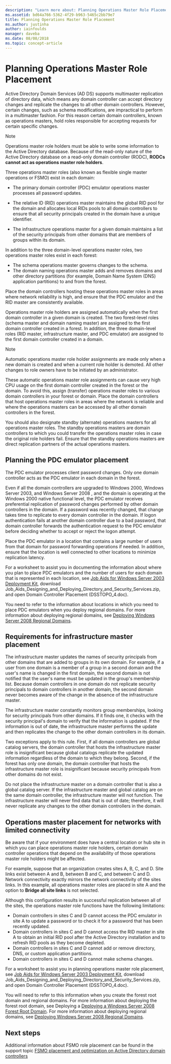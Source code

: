 ```yaml
---
description: "Learn more about: Planning Operations Master Role Placement"
ms.assetid: bd64a766-5362-4f29-b963-5465c2bb79e7
title: Planning Operations Master Role Placement
ms.author: justinha
author: iainfoulds
manager: daveba
ms.date: 08/08/2018
ms.topic: concept-article
---
```


# Planning Operations Master Role Placement

Active Directory Domain Services (AD DS) supports multimaster replication of directory data, which means any domain controller can accept directory changes and replicate the changes to all other domain controllers. However, certain changes, such as schema modifications, are impractical to perform in a multimaster fashion. For this reason certain domain controllers, known as operations masters, hold roles responsible for accepting requests for certain specific changes.

> [!NOTE]
> Operations master role holders must be able to write some information to the Active Directory database. Because of the read-only nature of the Active Directory database on a read-only domain controller (RODC), **RODCs cannot act as operations master role holders**.

Three operations master roles (also known as flexible single master operations or FSMO) exist in each domain:

- The primary domain controller (PDC) emulator operations master processes all password updates.

- The relative ID (RID) operations master maintains the global RID pool for the domain and allocates local RIDs pools to all domain controllers to ensure that all security principals created in the domain have a unique identifier.
- The infrastructure operations master for a given domain maintains a list of the security principals from other domains that are members of groups within its domain.

In addition to the three domain-level operations master roles, two operations master roles exist in each forest:

- The schema operations master governs changes to the schema.
- The domain naming operations master adds and removes domains and other directory partitions (for example, Domain Name System (DNS) application partitions) to and from the forest.

Place the domain controllers hosting these operations master roles in areas where network reliability is high, and ensure that the PDC emulator and the RID master are consistently available.

Operations master role holders are assigned automatically when the first domain controller in a given domain is created. The two forest-level roles (schema master and domain naming master) are assigned to the first domain controller created in a forest. In addition, the three domain-level roles (RID master, infrastructure master, and PDC emulator) are assigned to the first domain controller created in a domain.

> [!NOTE]
> Automatic operations master role holder assignments are made only when a new domain is created and when a current role holder is demoted. All other changes to role owners have to be initiated by an administrator.

These automatic operations master role assignments can cause very high CPU usage on the first domain controller created in the forest or the domain. To avoid this, assign (transfer) operations master roles to various domain controllers in your forest or domain. Place the domain controllers that host operations master roles in areas where the network is reliable and where the operations masters can be accessed by all other domain controllers in the forest.

You should also designate standby (alternate) operations masters for all operations master roles. The standby operations masters are domain controllers to which you could transfer the operations master roles in case the original role holders fail. Ensure that the standby operations masters are direct replication partners of the actual operations masters.

## Planning the PDC emulator placement

The PDC emulator processes client password changes. Only one domain controller acts as the PDC emulator in each domain in the forest.

Even if all the domain controllers are upgraded to Windows 2000, Windows Server 2003, and  Windows Server 2008 , and the domain is operating at the Windows 2000 native functional level, the PDC emulator receives preferential replication of password changes performed by other domain controllers in the domain. If a password was recently changed, that change takes time to replicate to every domain controller in the domain. If logon authentication fails at another domain controller due to a bad password, that domain controller forwards the authentication request to the PDC emulator before deciding whether to accept or reject the logon attempt.

Place the PDC emulator in a location that contains a large number of users from that domain for password forwarding operations if needed. In addition, ensure that the location is well connected to other locations to minimize replication latency.

For a worksheet to assist you in documenting the information about where you plan to place PDC emulators and the number of users for each domain that is represented in each location, see [Job Aids for Windows Server 2003 Deployment Kit](https://microsoft.com/download/details.aspx?id=9608), download Job_Aids_Designing_and_Deploying_Directory_and_Security_Services.zip, and open Domain Controller Placement (DSSTOPO_4.doc).

You need to refer to the information about locations in which you need to place PDC emulators when you deploy regional domains. For more information about deploying regional domains, see [Deploying Windows Server 2008 Regional Domains](/previous-versions/windows/it-pro/windows-server-2008-R2-and-2008/cc755118(v=ws.10)).

## Requirements for infrastructure master placement

The infrastructure master updates the names of security principals from other domains that are added to groups in its own domain. For example, if a user from one domain is a member of a group in a second domain and the user's name is changed in the first domain, the second domain is not notified that the user's name must be updated in the group's membership list. Because domain controllers in one domain do not replicate security principals to domain controllers in another domain, the second domain never becomes aware of the change in the absence of the infrastructure master.

The infrastructure master constantly monitors group memberships, looking for security principals from other domains. If it finds one, it checks with the security principal's domain to verify that the information is updated. If the information is out of date, the infrastructure master performs the update and then replicates the change to the other domain controllers in its domain.

Two exceptions apply to this rule. First, if all domain controllers are global catalog servers, the domain controller that hosts the infrastructure master role is insignificant because global catalogs replicate the updated information regardless of the domain to which they belong. Second, if the forest has only one domain, the domain controller that hosts the infrastructure master role is insignificant because security principals from other domains do not exist.

Do not place the infrastructure master on a domain controller that is also a global catalog server. If the infrastructure master and global catalog are on the same domain controller, the infrastructure master will not function. The infrastructure master will never find data that is out of date; therefore, it will never replicate any changes to the other domain controllers in the domain.

## Operations master placement for networks with limited connectivity

Be aware that if your environment does have a central location or hub site in which you can place operations master role holders, certain domain controller operations that depend on the availability of those operations master role holders might be affected.

For example, suppose that an organization creates sites A, B, C, and D. Site links exist between A and B, between B and C, and between C and D. Network connectivity exactly mirrors the network connectivity of the sites links. In this example, all operations master roles are placed in site A and the option to **Bridge all site links** is not selected.

Although this configuration results in successful replication between all of the sites, the operations master role functions have the following limitations:

- Domain controllers in sites C and D cannot access the PDC emulator in site A to update a password or to check it for a password that has been recently updated.
- Domain controllers in sites C and D cannot access the RID master in site A to obtain an initial RID pool after the Active Directory installation and to refresh RID pools as they become depleted.
- Domain controllers in sites C and D cannot add or remove directory, DNS, or custom application partitions.
- Domain controllers in sites C and D cannot make schema changes.

For a worksheet to assist you in planning operations master role placement, see [Job Aids for Windows Server 2003 Deployment Kit](https://microsoft.com/download/details.aspx?id=9608), download Job_Aids_Designing_and_Deploying_Directory_and_Security_Services.zip, and open Domain Controller Placement (DSSTOPO_4.doc).

You will need to refer to this information when you create the forest root domain and regional domains. For more information about deploying the forest root domain, see Deploying a [Deploying a Windows Server 2008 Forest Root Domain](/previous-versions/windows/it-pro/windows-server-2008-R2-and-2008/cc731174(v=ws.10)). For more information about deploying regional domains, see [Deploying Windows Server 2008 Regional Domains](/previous-versions/windows/it-pro/windows-server-2008-R2-and-2008/cc755118(v=ws.10)).

## Next steps

Additional information about FSMO role placement can be found in the support topic [FSMO placement and optimization on Active Directory domain controllers](https://support.microsoft.com/help/223346)
